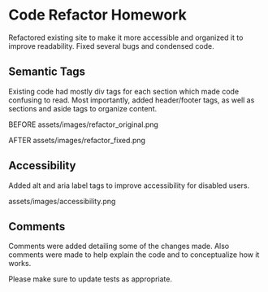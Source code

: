 # Code Refactor Homework

Refactored existing site to make it more accessible and organized it to improve readability. Fixed several bugs and condensed code.

## Semantic Tags

Existing code had mostly div tags for each section which made code confusing to read. Most importantly, added header/footer tags, as well as sections and aside tags to organize content.  


BEFORE
assets/images/refactor_original.png

AFTER
assets/images/refactor_fixed.png

## Accessibility

Added alt and aria label tags to improve accessibility for disabled users.

assets/images/accessibility.png


## Comments
Comments were added detailing some of the changes made. Also comments were made to help explain the code and to conceptualize how it works.


Please make sure to update tests as appropriate.
